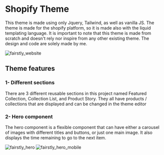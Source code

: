 # Shopify Theme

This theme is made using only Jquery, Tailwind, as well as vanilla JS.
The theme is made for the shopify platform, so it is made also with the liquid templating language. 
It is important to note that this theme is made from scratch and doesn't rely nor inspire from any other existing theme. The design and code are solely made by me.

![fairstly_website](https://github.com/MohamedSefyaniLakrizi/Shopify-Theme/assets/102101395/b9de770e-eb55-43d7-a6a3-e4251656a500)

## Theme features

### 1- Different sections

There are 3 different reusable sections in this project named  Featured Collection, Collection List, and Product Story.
They all have products / collections that are displayed and can be changed in the theme editor

### 2- Hero component

The hero component is a flexible component that can have either a carousel of images with different titles and buttons, or just one main image. It also displays the time remaining to go to the next item.


![fairstly_hero](https://github.com/MohamedSefyaniLakrizi/Shopify-Theme/assets/102101395/7d743287-67ac-4068-b2c4-c8544a40a304)
![fairstly_hero_mobile](https://github.com/MohamedSefyaniLakrizi/Shopify-Theme/assets/102101395/e8813c0a-001a-4fca-b4c0-b2f8fdc7de0d)
